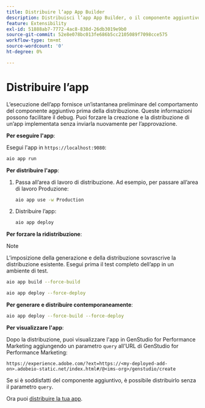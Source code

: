 ```yaml
---
title: Distribuire l’app App Builder
description: Distribuisci l’app App Builder, o il componente aggiuntivo, per GenStudio for Performance Marketing.
feature: Extensibility
exl-id: 51888ab7-7772-4ac8-838d-26db3019e9b0
source-git-commit: 52e8e078bc013fe686b5cc2105089f7098cce575
workflow-type: tm+mt
source-wordcount: '0'
ht-degree: 0%

---
```


# Distribuire l’app

L’esecuzione dell’app fornisce un’istantanea preliminare del comportamento del componente aggiuntivo prima della distribuzione. Queste informazioni possono facilitare il debug. Puoi forzare la creazione e la distribuzione di un’app implementata senza inviarla nuovamente per l’approvazione.


**Per eseguire l&#39;app**:

Esegui l&#39;app in `https://localhost:9080`:

```bash
aio app run
```

**Per distribuire l&#39;app**:

1. Passa all’area di lavoro di distribuzione. Ad esempio, per passare all’area di lavoro Produzione:

   ```bash
   aio app use -w Production
   ```

1. Distribuire l’app:

   ```bash
   aio app deploy
   ```

**Per forzare la ridistribuzione**:

>[!NOTE]
>
>L’imposizione della generazione e della distribuzione sovrascrive la distribuzione esistente. Esegui prima il test completo dell’app in un ambiente di test.

```bash
aio app build --force-build
```

```bash
aio app deploy --force-deploy
```

**Per generare e distribuire contemporaneamente**:

```bash
aio app deploy --force-build --force-deploy
```

**Per visualizzare l&#39;app**:

Dopo la distribuzione, puoi visualizzare l&#39;app in GenStudio for Performance Marketing aggiungendo un parametro `query` all&#39;URL di GenStudio for Performance Marketing:

`https://experience.adobe.com/?ext=https://<my-deployed-add-on>.adobeio-static.net/index.html#/@<ims-org>/genstudio/create`

Se si è soddisfatti del componente aggiuntivo, è possibile distribuirlo senza il parametro `query`.

Ora puoi [distribuire la tua app](distribute-app.md).
